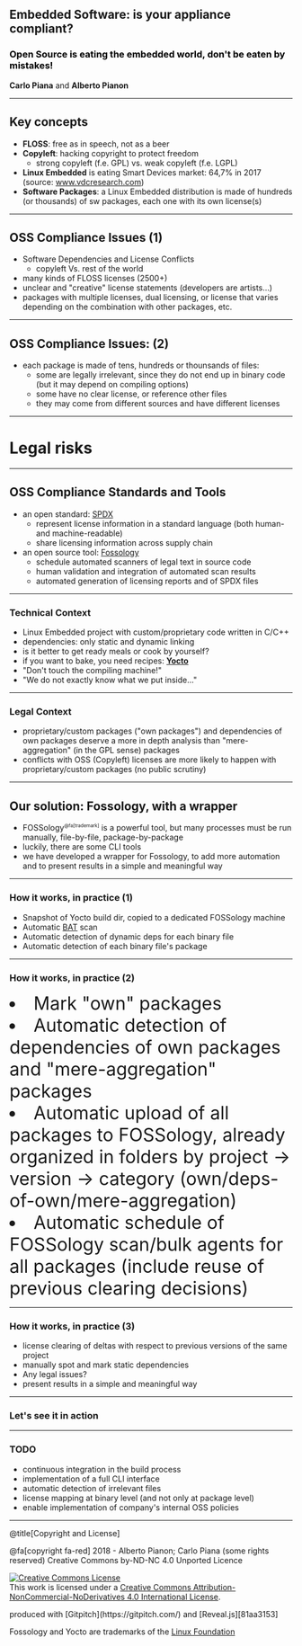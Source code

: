 
## Embedded Software: is your appliance compliant? 

<h3 style="color: black;"> Open Source is eating the embedded world, don't be eaten by mistakes!</h3>

**Carlo Piana** and **Alberto Pianon**

---

## Key concepts

- **FLOSS**: free as in speech, not as a beer
- **Copyleft**: hacking copyright to protect freedom
    - strong copyleft (f.e. GPL) vs. weak copyleft (f.e. LGPL)
- **Linux Embedded** is eating Smart Devices market: 64,7% in 2017 (source: www.vdcresearch.com)
- **Software Packages**: a Linux Embedded distribution is made of hundreds (or thousands) of sw packages, each one with its own license(s) 
    
---

## OSS Compliance Issues (1)

- Software Dependencies and License Conflicts
    - copyleft Vs. rest of the world
- many kinds of FLOSS licenses (2500+)
- unclear and "creative" license statements (developers are artists...)
- packages with multiple licenses, dual licensing, or license that varies depending on the combination with other packages, etc.

---

## OSS Compliance Issues: (2)

- each package is made of tens, hundreds or thounsands of files:
    - some are legally irrelevant, since they do not end up in binary code (but it may depend on compiling options) 
    - some have no clear license, or reference other files 
    - they may come from different sources and have different licenses
     
---

# Legal risks

---

## OSS Compliance Standards and Tools

- an open standard: [SPDX](https://spdx.org/using-spdx-documents)
    - represent license information in a standard language (both human- and machine-readable)
    - share licensing information across supply chain
- an open source tool: [Fossology](https://www.fossology.org/features/) 
    - schedule automated scanners of legal text in source code
    - human validation and integration of automated scan results
    - automated generation of licensing reports and of SPDX files

---

### Technical Context

- Linux Embedded project with custom/proprietary code written in C/C++
- dependencies: only static and dynamic linking
- is it better to get ready meals or cook by yourself? 
- if you want to bake, you need recipes: [**Yocto**](https://www.yoctoproject.org/ecosystem/members/)
- "Don't touch the compiling machine!"
- "We do not exactly know what we put inside..."

---

### Legal Context

- proprietary/custom packages ("own packages") and dependencies of own packages deserve a more in depth analysis than "mere-aggregation" (in the GPL sense) packages
- conflicts with OSS (Copyleft) licenses are more likely to happen with proprietary/custom packages (no public scrutiny)

---

## Our solution: Fossology, with a wrapper 

- FOSSology<sup style="font-size: 0.6em;">@fa[trademark]</sup>  is a powerful tool, but many processes must be run manually, file-by-file, package-by-package
- luckily, there are some CLI tools
- we have developed a wrapper for Fossology, to add more automation and to present results in a simple and meaningful way

---

### How it works, in practice (1)

- Snapshot of Yocto build dir, copied to a dedicated FOSSology machine
- Automatic [BAT](http://www.binaryanalysis.org/) scan
- Automatic detection of dynamic deps for each binary file
- Automatic detection of each binary file's package

---

### How it works, in practice (2)

<li style="font-size:xx-large">Mark "own" packages</li>
<li style="font-size:xx-large">Automatic detection of dependencies of own packages and "mere-aggregation" packages</li>
<li style="font-size:xx-large">Automatic upload of all packages to FOSSology, already organized in folders by project -> version -> category (own/deps-of-own/mere-aggregation)</li>
<li style="font-size:xx-large">Automatic schedule of FOSSology scan/bulk agents for all packages (include reuse of previous clearing decisions)</li>

---

### How it works, in practice (3)

- license clearing of deltas with respect to previous versions of the same project
- manually spot and mark static dependencies
- Any legal issues?
- present results in a simple and meaningful way

---
### Let's see it in action

---
### TODO

- continuous integration in the build process
- implementation of a full CLI interface</li>
- automatic detection of irrelevant files
- license mapping at binary level (and not only at package level)
- enable implementation of company's internal OSS policies

---
@title[Copyright and License]
<div class="bottom">
@fa[copyright fa-red] 2018 - Alberto Pianon; Carlo Piana (some rights reserved)   
Creative Commons by-ND-NC 4.0 Unported Licence

<a rel="license" href="http://creativecommons.org/licenses/by-nc-nd/4.0/"><img alt="Creative Commons License" style="border-width:0" src="https://i.creativecommons.org/l/by-nc-nd/4.0/88x31.png" /></a><br />This work is licensed under a <a rel="license" href="http://creativecommons.org/licenses/by-nc-nd/4.0/">Creative Commons Attribution-NonCommercial-NoDerivatives 4.0 International License</a>.

<p>produced with [Gitpitch](https://gitpitch.com/) and [Reveal.js][81aa3153]</p>

Fossology and Yocto are trademarks of the [Linux Foundation](https://www.linuxfoundation.org/)


</div>

  [81aa3153]: https://revealjs.com/ "Reveal"
